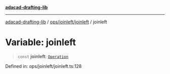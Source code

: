 [**adacad-drafting-lib**](../../../../README.md)

***

[adacad-drafting-lib](../../../../modules.md) / [ops/joinleft/joinleft](../README.md) / joinleft

# Variable: joinleft

> `const` **joinleft**: [`Operation`](../../../../objects/datatypes/type-aliases/Operation.md)

Defined in: ops/joinleft/joinleft.ts:128
